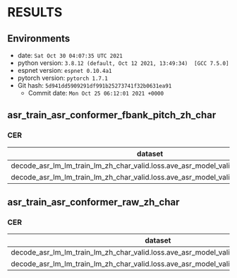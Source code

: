 <!-- Generated by scripts/utils/show_asr_result.sh -->
# RESULTS
## Environments
- date: `Sat Oct 30 04:07:35 UTC 2021`
- python version: `3.8.12 (default, Oct 12 2021, 13:49:34)  [GCC 7.5.0]`
- espnet version: `espnet 0.10.4a1`
- pytorch version: `pytorch 1.7.1`
- Git hash: `5d941dd5909291df991b25273741f32b0631ea91`
  - Commit date: `Mon Oct 25 06:12:01 2021 +0000`

## asr_train_asr_conformer_fbank_pitch_zh_char
### CER
|dataset|Snt|Wrd|Corr|Sub|Del|Ins|Err|S.Err|
|---|---|---|---|---|---|---|---|---|
|decode_asr_lm_lm_train_lm_zh_char_valid.loss.ave_asr_model_valid.acc.ave/dev_far|18985|254320|38.5|40.2|21.3|3.8|65.3|92.0|
|decode_asr_lm_lm_train_lm_zh_char_valid.loss.ave_asr_model_valid.acc.ave/test_far|14949|312412|20.7|29.9|49.4|0.5|79.8|93.6|

## asr_train_asr_conformer_raw_zh_char
### CER
|dataset|Snt|Wrd|Corr|Sub|Del|Ins|Err|S.Err|
|---|---|---|---|---|---|---|---|---|
|decode_asr_lm_lm_train_lm_zh_char_valid.loss.ave_asr_model_valid.acc.ave/dev_far|19015|254944|42.6|38.5|18.9|4.1|61.5|91.2|
|decode_asr_lm_lm_train_lm_zh_char_valid.loss.ave_asr_model_valid.acc.ave/test_hire_far|14949|312412|23.1|29.1|47.8|0.5|77.5|93.1|
